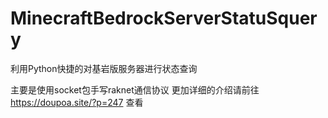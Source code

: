 # MinecraftBedrockServerStatuSquery
利用Python快捷的对基岩版服务器进行状态查询

主要是使用socket包手写raknet通信协议
更加详细的介绍请前往 https://doupoa.site/?p=247 查看
